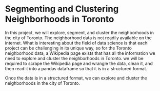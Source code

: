 # Segmenting and Clustering Neighborhoods in Toronto
In this project, we will  explore, segment, and cluster the neighborhoods in the city of Toronto. The neighborhood data is not readily available on the internet. What is interesting about the field of data science is that each project can be challenging in its unique way, so for the Toronto neighborhood data, a Wikipedia page exists that has all the information we need to explore and cluster the neighborhoods in Toronto. we will be required to scrape the Wikipedia page and wrangle the data, clean it, and then read it into a pandas  dataframe so that it is in a structured format.

Once the data is in a structured format, we can explore and cluster the neighborhoods in the city of Toronto.
